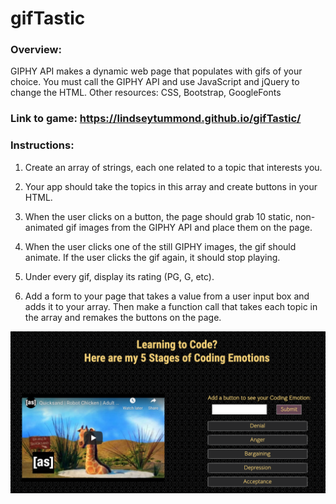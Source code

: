 # gifTastic

### Overview:

GIPHY API makes a dynamic web page that populates with gifs of your choice. 
You must call the GIPHY API and use JavaScript and jQuery to change the HTML.
Other resources: CSS, Bootstrap, GoogleFonts

### Link to game: https://lindseytummond.github.io/gifTastic/

### Instructions:

1. Create an array of strings, each one related to a topic that interests you. 

2. Your app should take the topics in this array and create buttons in your HTML.

3. When the user clicks on a button, the page should grab 10 static, non-animated gif images from the GIPHY API and place them on the page.

4. When the user clicks one of the still GIPHY images, the gif should animate. If the user clicks the gif again, it should stop playing.

5. Under every gif, display its rating (PG, G, etc).
  
6. Add a form to your page that takes a value from a user input box and adds it to your array. Then make a function call that takes each topic in the array and remakes the buttons on the page.

<a href="https://lindseytummond.github.io/gifTastic/" target="_blank">
   <img src="assets/images/background-readme.png">
</a>

